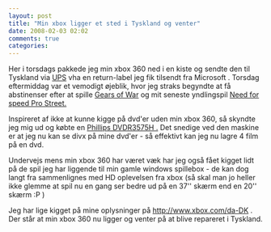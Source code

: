 ```yaml
---
layout: post
title: "Min xbox ligger et sted i Tyskland og venter"
date: 2008-02-03 02:02
comments: true 
categories: 
---
```

Her i torsdags pakkede jeg min xbox 360 ned i en kiste og sendte den til Tyskland via <a href="http://www.ups.com/europe/dk/danindex.html" title="UPS"> UPS</a>  vha en return-label jeg fik tilsendt fra Microsoft . Torsdag eftermiddag var et vemodigt øjeblik, hvor jeg straks begyndte at få abstinenser efter at spille <a href="http://gearsofwar.com" title="Gears of War">Gears of War</a> og mit seneste yndlingspil <a href="http://www.ea.com/prostreet/home.jsp" title="Need for speed pro street">Need for speed Pro Street.</a>

Inspireret af ikke at kunne  kigge på dvd'er uden min xbox 360, så skyndte jeg mig ud og købte en <a href="http://www.pricerunner.dk/pl/4-951162/DVD-afspillere/Philips-DVDR3575H-160GB-Sammenlign-Priser" title="Phillips DVDR3575H">Phillips DVDR3575H .</a> Det snedige ved den maskine er at jeg nu kan se divx på mine dvd'er  - så effektivt kan jeg nu lagre 4 film på en dvd.

Undervejs mens min xbox 360 har været væk har jeg også fået kigget lidt på  de spil jeg har liggende til min gamle windows spillebox - de kan dog langt fra sammenlignes med HD oplevelsen fra xbox (så skal man jo heller ikke glemme at spil nu en gang ser bedre ud på en 37'' skærm end en 20'' skærm :P )

Jeg har lige kigget på mine oplysninger på <a href="http://www.xbox.com/da-DK" title="Xbox support">http://www.xbox.com/da-DK</a> . Der står at min xbox 360 nu ligger og venter på at blive repareret i Tyskland.